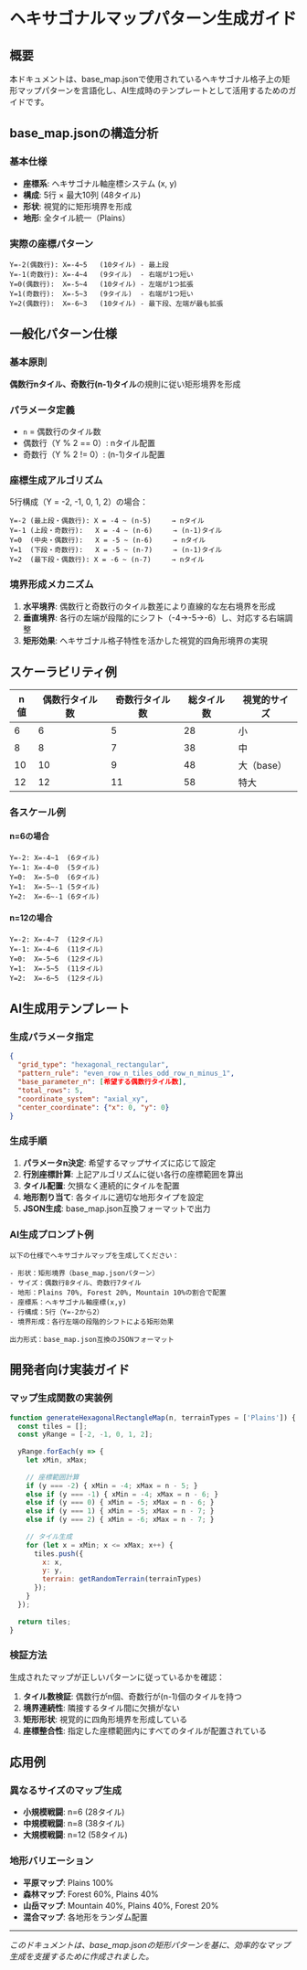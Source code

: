# ヘキサゴナルマップパターン生成ガイド

## 概要

本ドキュメントは、base_map.jsonで使用されているヘキサゴナル格子上の矩形マップパターンを言語化し、AI生成時のテンプレートとして活用するためのガイドです。

## base_map.jsonの構造分析

### 基本仕様
- **座標系**: ヘキサゴナル軸座標システム (x, y)
- **構成**: 5行 × 最大10列 (48タイル)
- **形状**: 視覚的に矩形境界を形成
- **地形**: 全タイル統一（Plains）

### 実際の座標パターン
```
Y=-2(偶数行): X=-4~5   (10タイル) - 最上段
Y=-1(奇数行): X=-4~4   (9タイル)  - 右端が1つ短い
Y=0(偶数行):  X=-5~4   (10タイル) - 左端が1つ拡張
Y=1(奇数行):  X=-5~3   (9タイル)  - 右端が1つ短い
Y=2(偶数行):  X=-6~3   (10タイル) - 最下段、左端が最も拡張
```

## 一般化パターン仕様

### 基本原則
**偶数行nタイル、奇数行(n-1)タイル**の規則に従い矩形境界を形成

### パラメータ定義
- `n` = 偶数行のタイル数
- 偶数行（Y % 2 == 0）: nタイル配置
- 奇数行（Y % 2 != 0）: (n-1)タイル配置

### 座標生成アルゴリズム

5行構成（Y = -2, -1, 0, 1, 2）の場合：

```
Y=-2 (最上段・偶数行): X = -4 ~ (n-5)     → nタイル
Y=-1 (上段・奇数行):   X = -4 ~ (n-6)     → (n-1)タイル  
Y=0  (中央・偶数行):   X = -5 ~ (n-6)     → nタイル
Y=1  (下段・奇数行):   X = -5 ~ (n-7)     → (n-1)タイル
Y=2  (最下段・偶数行): X = -6 ~ (n-7)     → nタイル
```

### 境界形成メカニズム

1. **水平境界**: 偶数行と奇数行のタイル数差により直線的な左右境界を形成
2. **垂直境界**: 各行の左端が段階的にシフト（-4→-5→-6）し、対応する右端調整
3. **矩形効果**: ヘキサゴナル格子特性を活かした視覚的四角形境界の実現

## スケーラビリティ例

| n値 | 偶数行タイル数 | 奇数行タイル数 | 総タイル数 | 視覚的サイズ |
|-----|-------------|-------------|-----------|-------------|
| 6   | 6           | 5           | 28        | 小          |
| 8   | 8           | 7           | 38        | 中          |
| 10  | 10          | 9           | 48        | 大（base）   |
| 12  | 12          | 11          | 58        | 特大        |

### 各スケール例

#### n=6の場合
```
Y=-2: X=-4~1  (6タイル)
Y=-1: X=-4~0  (5タイル)
Y=0:  X=-5~0  (6タイル)
Y=1:  X=-5~-1 (5タイル)
Y=2:  X=-6~-1 (6タイル)
```

#### n=12の場合
```
Y=-2: X=-4~7  (12タイル)
Y=-1: X=-4~6  (11タイル)
Y=0:  X=-5~6  (12タイル)
Y=1:  X=-5~5  (11タイル)
Y=2:  X=-6~5  (12タイル)
```

## AI生成用テンプレート

### 生成パラメータ指定
```json
{
  "grid_type": "hexagonal_rectangular",
  "pattern_rule": "even_row_n_tiles_odd_row_n_minus_1",
  "base_parameter_n": [希望する偶数行タイル数],
  "total_rows": 5,
  "coordinate_system": "axial_xy",
  "center_coordinate": {"x": 0, "y": 0}
}
```

### 生成手順
1. **パラメータn決定**: 希望するマップサイズに応じて設定
2. **行別座標計算**: 上記アルゴリズムに従い各行の座標範囲を算出
3. **タイル配置**: 欠損なく連続的にタイルを配置
4. **地形割り当て**: 各タイルに適切な地形タイプを設定
5. **JSON生成**: base_map.json互換フォーマットで出力

### AI生成プロンプト例

```
以下の仕様でヘキサゴナルマップを生成してください：

- 形状：矩形境界（base_map.jsonパターン）
- サイズ：偶数行8タイル、奇数行7タイル
- 地形：Plains 70%, Forest 20%, Mountain 10%の割合で配置
- 座標系：ヘキサゴナル軸座標(x,y)
- 行構成：5行（Y=-2から2）
- 境界形成：各行左端の段階的シフトによる矩形効果

出力形式：base_map.json互換のJSONフォーマット
```

## 開発者向け実装ガイド

### マップ生成関数の実装例

```javascript
function generateHexagonalRectangleMap(n, terrainTypes = ['Plains']) {
  const tiles = [];
  const yRange = [-2, -1, 0, 1, 2];
  
  yRange.forEach(y => {
    let xMin, xMax;
    
    // 座標範囲計算
    if (y === -2) { xMin = -4; xMax = n - 5; }
    else if (y === -1) { xMin = -4; xMax = n - 6; }
    else if (y === 0) { xMin = -5; xMax = n - 6; }
    else if (y === 1) { xMin = -5; xMax = n - 7; }
    else if (y === 2) { xMin = -6; xMax = n - 7; }
    
    // タイル生成
    for (let x = xMin; x <= xMax; x++) {
      tiles.push({
        x: x,
        y: y,
        terrain: getRandomTerrain(terrainTypes)
      });
    }
  });
  
  return tiles;
}
```

### 検証方法

生成されたマップが正しいパターンに従っているかを確認：

1. **タイル数検証**: 偶数行がn個、奇数行が(n-1)個のタイルを持つ
2. **境界連続性**: 隣接するタイル間に欠損がない
3. **矩形形状**: 視覚的に四角形境界を形成している
4. **座標整合性**: 指定した座標範囲内にすべてのタイルが配置されている

## 応用例

### 異なるサイズのマップ生成
- **小規模戦闘**: n=6 (28タイル)
- **中規模戦闘**: n=8 (38タイル)  
- **大規模戦闘**: n=12 (58タイル)

### 地形バリエーション
- **平原マップ**: Plains 100%
- **森林マップ**: Forest 60%, Plains 40%
- **山岳マップ**: Mountain 40%, Plains 40%, Forest 20%
- **混合マップ**: 各地形をランダム配置

---

*このドキュメントは、base_map.jsonの矩形パターンを基に、効率的なマップ生成を支援するために作成されました。*